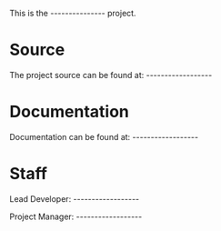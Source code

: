 This is the --------------- project.

Source
========

The project source can be found at: ------------------


Documentation
=============

Documentation can be found at: ------------------


Staff
=====

Lead Developer: ------------------

Project Manager: ------------------
